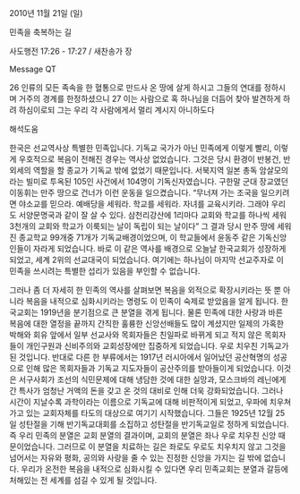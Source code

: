 2010년 11월 21일 (일)

민족을 축복하는 길



사도행전 17:26 - 17:27 / 새찬송가  장


Message QT

26 인류의 모든 족속을 한 혈통으로 만드사 온 땅에 살게 하시고 그들의 연대를 정하시며 거주의 경계를 한정하셨으니
27 이는 사람으로 혹 하나님을 더듬어 찾아 발견하게 하려 하심이로되 그는 우리 각 사람에게서 멀리 계시지 아니하도다

해석도움





한국은 선교역사상 특별한 민족입니다. 기독교 국가가 아닌 민족에게 이렇게 빨리, 이렇게 우호적으로 복음이 전해진 경우는 역사상 없었습니다. 그것은 당시 환경이 반봉건, 반외세의 역할을 할 종교가 기독교 밖에 없었기 때문입니다. 서북지역 일본 총독 암살모의라는 빌미로 투옥된 105인 사건에서 104명이 기독신자였습니다. 구한말 군대 장교였던 이동휘는 만주 땅으로 건너가 이런 운동을 일으켰습니다. 
“무너져 가는 조국을 일으키려면 야소교를 믿으라. 예배당을 세워라. 학교를 세워라. 자녀를 교육시키라. 그래야 우리도 서양문명국과 같이 잘 살 수 있다. 삼천리강산에 1리마다 교회와 학교를 하나씩 세워 3천개의 교회와 학교가 이룩되는 날이 독립이 되는 날이다”
그 결과 당시 만주 땅에 세워진 종교학교 99개중 71개가 기독교배경이었으며, 이 학교들에서 윤동주 같은 기독신앙인들이 자라게 되었습니다. 바로 이 같은 역사를 배경으로 오늘날 한국교회가 성장하게 되었고, 세계 2위의 선교대국이 되었습니다. 여기에는 하나님이 마지막 선교주자로 이 민족을 쓰시려는 특별한 섭리가 있음을 부인할 수 없습니다. 

그러나 좀 더 자세히 한 민족의 역사를 살펴보면 복음을 외적으로 확장시키라는 뜻 뿐 아니라 복음을 내적으로 심화시키라는 명령도 이 민족이 숙제로 받았음을 알게 됩니다. 한국교회는 1919년을 분기점으로 큰 분열을 겪게 됩니다. 물론 민족에 대한 사랑과 바른 복음에 대한 열정을 끝까지 간직한 훌륭한 신앙선배들도 많이 계셨지만  일제의 가혹한 박해와 회유 앞에서 일부 선교사와 목회자들은 친일파로 바뀌게 되고 적지 않은 목회자들이 개인구원과 신비주의와 교회성장에만 집중하게 되었습니다. 우로 치우친 기독교가 된 것입니다. 반대로 다른 한 부류에서는 1917년 러시아에서 일어났던 공산혁명의 성공으로 인해 많은 목회자들과 기독교 지도자들이 공산주의를 받아들이게 되었습니다. 이것은 서구사회가 조선의 식민문제에 대해 냉담한 것에 대한 실망과, 모스크바의 레닌에게 간 특사가 엄청난 거액의 돈을 갖고 온 것의 대비로 인해 더욱 강화되었습니다. 그러나 시간이 지날수록 과학이라는 이름으로 기독교에 대해 비판적이게 되었고, 우파에 치우쳐가고 있는 교회자체를 타도의 대상으로 여기기 시작했습니다. 그들은 1925년 12월 25일 성탄절을 기해 반기독교대회를 소집하고 성탄절을 반기독교일로 정하게 되었습니다. 
즉 우리 민족의 분열은 교회 분열의 결과이며, 교회의 분열은 좌나 우로 치우친 신앙 때문이었습니다. 그러므로 이 분열을 치료하는 길은 좌로도 우로도 치우치지 않고 그것을 넘어서는 자유와 평화, 공의와 사랑을 줄 수 있는 진정한 신앙을 가지는 길 밖에 없습니다. 
우리가 온전한 복음을 내적으로 심화시킬 수 있다면 우리 민족교회는 분열과 갈등에 처해있는 전 세계를 섬길 수 있게 될 것입니다.